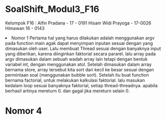 # SoalShift_Modul3_F16
Kelompok F16 :
Alfin Pradana - 17 - 0191
Hisam Widi Prayoga - 17-0026
Himawan 16 - 0143

<li> Nomor 1
Pertama hal yang harus dilakukan adalah menggunakan argv pada function main agak dapat menyimpan inputan sesuai dengan yang dimasukan oleh user. Lalu membuat Thread sesuai dengan banyaknya input yang diberikan, karena diinginkan faktorial secara pararel. lalu array pada argv dimasukan dalam sebuah wadah array lain tetapi dengan bentuk variabel int, dengan menggunakan atol. Setelah dimasukan dalam array bernama store, array tersebut kita sort dari kecil ke besar sesuai dengan permintaan soal (menggunakan bubble sort). Setelah itu buat function bernama factorial, untuk melakukan kalkulasi faktorial. lalu masukan kedalam loop sesuai banyaknya faktorial, setiap thread-threadnya. apabila berhasil artinya mereturn 0. dan gagal jika mereturn selain 0.

# Nomor 4

